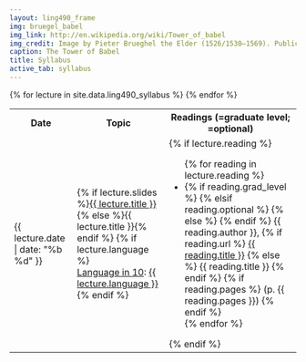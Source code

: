 ```yaml
---
layout: ling490_frame
img: bruegel_babel
img_link: http://en.wikipedia.org/wiki/Tower_of_babel
img_credit: Image by Pieter Brueghel the Elder (1526/1530–1569). Public Domain via Wikimedia Commons.
caption: The Tower of Babel
title: Syllabus
active_tab: syllabus
---
```




<table class="table table-striped"> 
  <tbody>
    <tr>
      <th>Date</th>
      <th>Topic</th>
      <th>Readings (<i class="fa fa-star"></i>=graduate level; <i class="fa fa-asterisk"></i>=optional)</th>
    </tr>
    {% for lecture in site.data.ling490_syllabus %}
    <tr>
      <td>{{ lecture.date | date: "%b %d" }}</td>
      <td>
        {% if lecture.slides %}<a href="{{ lecture.slides }}">{{ lecture.title }}</a>
        {% else %}{{ lecture.title }}{% endif %}
	{% if lecture.language %}
	<br/><a href="lin10.html">Language in 10</a>: <a href="{{ lecture.language_slides }}">{{ lecture.language }}</a>
        {% endif %}
      </td>
      <td>
        {% if lecture.reading %}
          <ul class="fa-ul">
          {% for reading in lecture.reading %}
            <li>
            {% if reading.grad_level %}<i class="fa-li fa fa-star"> </i>
            {% elsif reading.optional %}<i class="fa-li fa fa-asterisk"> </i>
            {% else %}<i class="fa-li fa"> </i> {% endif %}
            {{ reading.author }},
            {% if reading.url %}
            <a href="{{ reading.url }}">{{ reading.title }}</a>
            {% else %}
            {{ reading.title }} 
            {% endif %}
            {% if reading.pages %}
            (p. {{ reading.pages }})
            {% endif %}
            </li>
          {% endfor %}
          </ul>
        {% endif %}
      </td>
    </tr>
    {% endfor %}

  </tbody>
</table>
